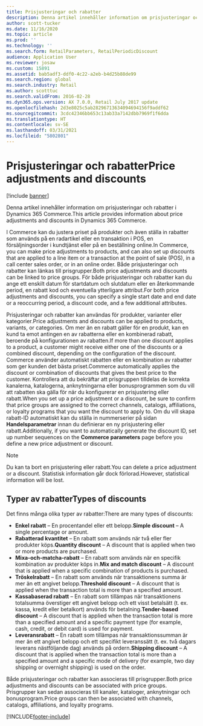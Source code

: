 ```yaml
---
title: Prisjusteringar och rabatter
description: Denna artikel innehåller information om prisjusteringar och rabatter i Dynamics 365 Commerce.
author: scott-tucker
ms.date: 11/16/2020
ms.topic: article
ms.prod: ''
ms.technology: ''
ms.search.form: RetailParameters, RetailPeriodicDiscount
audience: Application User
ms.reviewer: josaw
ms.custom: 15891
ms.assetid: bab5adf3-ddf0-4c22-a2eb-b4d25b88de99
ms.search.region: global
ms.search.industry: Retail
ms.author: scotttuc
ms.search.validFrom: 2016-02-28
ms.dyn365.ops.version: AX 7.0.0, Retail July 2017 update
ms.openlocfilehash: 2d3e8025c5ab28296713634094694156f9addf62
ms.sourcegitcommit: 3cdc42346bb653c13ab33a7142dbb7969f1f6dda
ms.translationtype: HT
ms.contentlocale: sv-SE
ms.lasthandoff: 03/31/2021
ms.locfileid: "5802801"
---
```

# <a name="price-adjustments-and-discounts"></a><span data-ttu-id="0b380-103">Prisjusteringar och rabatter</span><span class="sxs-lookup"><span data-stu-id="0b380-103">Price adjustments and discounts</span></span>

[!include [banner](includes/banner.md)]

<span data-ttu-id="0b380-104">Denna artikel innehåller information om prisjusteringar och rabatter i Dynamics 365 Commerce.</span><span class="sxs-lookup"><span data-stu-id="0b380-104">This article provides information about price adjustments and discounts in Dynamics 365 Commerce.</span></span>

<span data-ttu-id="0b380-105">I Commerce kan du justera priset på produkter och även ställa in rabatter som används på en radartikel eller en transaktion i POS, en försäljningsorder i kundtjänst eller på en beställning online.</span><span class="sxs-lookup"><span data-stu-id="0b380-105">In Commerce, you can make price adjustments to products, and can also set up discounts that are applied to a line item or a transaction at the point of sale (POS), in a call center sales order, or in an online order.</span></span> <span data-ttu-id="0b380-106">Både prisjusteringar och rabatter kan länkas till prisgrupper.</span><span class="sxs-lookup"><span data-stu-id="0b380-106">Both price adjustments and discounts can be linked to price groups.</span></span> <span data-ttu-id="0b380-107">För både prisjusteringar och rabatter kan du ange ett enskilt datum för startdatum och slutdatum eller en återkommande period, en rabatt kod och eventuella ytterligare attribut.</span><span class="sxs-lookup"><span data-stu-id="0b380-107">For both price adjustments and discounts, you can specify a single start date and end date or a reoccurring period, a discount code, and a few additional attributes.</span></span> 

<span data-ttu-id="0b380-108">Prisjusteringar och rabatter kan användas för produkter, varianter eller kategorier.</span><span class="sxs-lookup"><span data-stu-id="0b380-108">Price adjustments and discounts can be applied to products, variants, or categories.</span></span> <span data-ttu-id="0b380-109">Om mer än en rabatt gäller för en produkt, kan en kund ta emot antingen en av rabatterna eller en kombinerad rabatt, beroende på konfigurationen av rabatten.</span><span class="sxs-lookup"><span data-stu-id="0b380-109">If more than one discount applies to a product, a customer might receive either one of the discounts or a combined discount, depending on the configuration of the discount.</span></span> <span data-ttu-id="0b380-110">Commerce använder automatiskt rabatten eller en kombination av rabatter som ger kunden det bästa priset.</span><span class="sxs-lookup"><span data-stu-id="0b380-110">Commerce automatically applies the discount or combination of discounts that gives the best price to the customer.</span></span> <span data-ttu-id="0b380-111">Kontrollera att du bekräftar att prisgruppen tilldelas de korrekta kanalerna, katalogerna, anknytningarna eller bonusprogrammen som du vill att rabatten ska gälla för när du konfigurerar en prisjustering eller rabatt.</span><span class="sxs-lookup"><span data-stu-id="0b380-111">When you set up a price adjustment or a discount, be sure to confirm that price groups are assigned to the correct channels, catalogs, affiliations, or loyalty programs that you want the discount to apply to.</span></span> <span data-ttu-id="0b380-112">Om du vill skapa rabatt-ID automatiskt kan du ställa in nummerserier på sidan **Handelsparametrar** innan du definierar en ny prisjustering eller rabatt.</span><span class="sxs-lookup"><span data-stu-id="0b380-112">Additionally, if you want to automatically generate the discount ID, set up number sequences on the **Commerce parameters** page before you define a new price adjustment or discount.</span></span>

> [!NOTE]
> <span data-ttu-id="0b380-113">Du kan ta bort en prisjustering eller rabatt.</span><span class="sxs-lookup"><span data-stu-id="0b380-113">You can delete a price adjustment or a discount.</span></span> <span data-ttu-id="0b380-114">Statistisk information går dock förlorad.</span><span class="sxs-lookup"><span data-stu-id="0b380-114">However, statistical information will be lost.</span></span>

## <a name="types-of-discounts"></a><span data-ttu-id="0b380-115">Typer av rabatter</span><span class="sxs-lookup"><span data-stu-id="0b380-115">Types of discounts</span></span>

<span data-ttu-id="0b380-116">Det finns många olika typer av rabatter:</span><span class="sxs-lookup"><span data-stu-id="0b380-116">There are many types of discounts:</span></span>

- <span data-ttu-id="0b380-117">**Enkel rabatt** – En procentandel eller ett belopp.</span><span class="sxs-lookup"><span data-stu-id="0b380-117">**Simple discount** – A single percentage or amount.</span></span>
- <span data-ttu-id="0b380-118">**Rabatterad kvantitet** – En rabatt som används när två eller fler produkter köps.</span><span class="sxs-lookup"><span data-stu-id="0b380-118">**Quantity discount** – A discount that is applied when two or more products are purchased.</span></span>
- <span data-ttu-id="0b380-119">**Mixa-och-matcha-rabatt** – En rabatt som används när en specifik kombination av produkter köps in.</span><span class="sxs-lookup"><span data-stu-id="0b380-119">**Mix and match discount** – A discount that is applied when a specific combination of products is purchased.</span></span>
- <span data-ttu-id="0b380-120">**Tröskelrabatt** – En rabatt som används när transaktionens summa är mer än ett angivet belopp.</span><span class="sxs-lookup"><span data-stu-id="0b380-120">**Threshold discount** – A discount that is applied when the transaction total is more than a specified amount.</span></span>
- <span data-ttu-id="0b380-121">**Kassabaserad rabatt** – En rabatt som tillämpas när transaktionens totalsumma överstiger ett angivet belopp och ett visst betalsätt (t. ex. kassa, kredit eller betalkort) används för betalning.</span><span class="sxs-lookup"><span data-stu-id="0b380-121">**Tender-based discount** – A discount that is applied when the transaction total is more than a specified amount and a specific payment type (for example, cash, credit, or debit card) is used for payment.</span></span>
- <span data-ttu-id="0b380-122">**Leveransrabatt** – En rabatt som tillämpas när transaktionssumman är mer än ett angivet belopp och ett specifikt leveranssätt (t. ex. två dagars leverans nästföljande dag) används på ordern.</span><span class="sxs-lookup"><span data-stu-id="0b380-122">**Shipping discount** – A discount that is applied when the transaction total is more than a specified amount and a specific mode of delivery (for example, two day shipping or overnight shipping) is used on the order.</span></span>

<span data-ttu-id="0b380-123">Både prisjusteringar och rabatter kan associeras till prisgrupper.</span><span class="sxs-lookup"><span data-stu-id="0b380-123">Both price adjustments and discounts can be associated with price groups.</span></span> <span data-ttu-id="0b380-124">Prisgrupper kan sedan associeras till kanaler, kataloger, anknytningar och bonusprogram.</span><span class="sxs-lookup"><span data-stu-id="0b380-124">Price groups can then be associated with channels, catalogs, affiliations, and loyalty programs.</span></span>


[!INCLUDE[footer-include](../includes/footer-banner.md)]